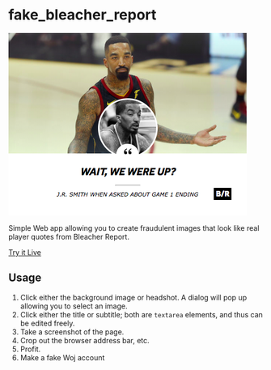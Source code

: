 # fake_bleacher_report

![Screenshot](screenshots/screenshot.png)

Simple Web app allowing you to create fraudulent images that
look like real player quotes from Bleacher Report.

[Try it Live](https://thosakwe.github.io/fake_bleacher_report/)

## Usage
1. Click either the background image or headshot. A dialog
will pop up allowing you to select an image.
2. Click either the title or subtitle; both are `textarea`
elements, and thus can be edited freely.
3. Take a screenshot of the page.
4. Crop out the browser address bar, etc.
5. Profit.
6. Make a fake Woj account